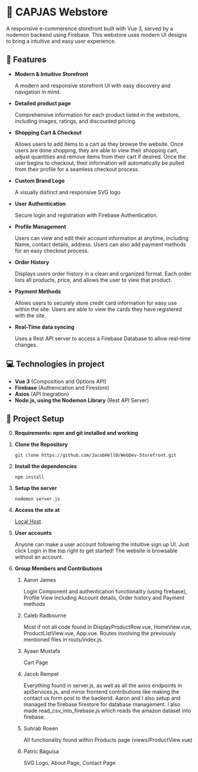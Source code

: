 # 🛒 CAPJAS Webstore

A responsive e-commerence storefront built with Vue 3, served by a nodemon backend using Firebase. This webstore uses modern UI designs to bring a intuitive and easy user experience.


## 🔧 Features

- **Modern & Intuitive Storefront**

    A modern and responsive storefront UI with easy discovery and navigation in mind.

- **Detailed product page**
     
    Comprehensive information for each product listed in the webstore, including images, ratings, and discounted pricing.

- **Shopping Cart & Checkout**

    Allows users to add items to a cart as they browse the website. Once users are done shopping, they are able to view their shopping cart, adjust quantities and remove items from their cart if desired. Once the user begins to checkout, their information will automatically be pulled from their profile for a seamless checkout process.

- **Custom Brand Logo**

    A visually distinct and responsive SVG logo
    
- **User Authentication**  

    Secure login and registration with Firebase Authentication.

- **Profile Management**

    Users can view and edit their account information at anytime, including Name, contact details, address. Users can also add payment methods for an easy checkout process.

- **Order History**

    Displays users order history in a clean and organized format. Each order lists all products, price, and allows the user to view that product.

- **Payment Methods**

    Allows users to securely store credit card information for easy use within the site. Users are able to view the cards they have registered with the site.

- **Real-Time data syncing**

    Uses a Rest API server to access a Firebase Database to allow real-time changes.


## 💻 Technologies in project

- **Vue 3** (Composition and Options API)
- **Firebase** (Authenication and Firestore)
- **Axios** (API Inegration)
- **Node.js, using the Nodemon Library** (Rest API Server)


## 🧰 Project Setup

0. **Requirements: npm and git installed and working**

1. **Clone the Repository**

    ```
    git clone https://github.com/JacobHell0/WebDev-Storefront.git
    ```

2. **Install the dependencies**

    ```
    npm install
    ```

3. **Setup the server**

    ```
    nodemon server.js
    ```

4. **Access the site at**

    [Local Host](http://localhost:3000/)


5. **User accounts**

    Anyone can make a user account following the intuitive sign up UI. Just click Login in the top right to get started! The website is browsable without an account.


6. **Group Members and Contributions**

    1. Aaron James

         Login Component and authentication functionality (using firebase), Profile View including Account details, Order history and Payment methods

    2. Caleb Radbourne

        Most if not all code found in DisplayProductRow.vue, HomeView.vue, ProductListView.vue, App.vue. Routes involving the previously mentioned files in routs/index.js.

    3. Ayaan Mustafa

        Cart Page

    4. Jacob Rempel

        Everything found in server.js, as well as all the axios endpoints in apiServices.js, and minor frontend contributions like making the contact us form post to the backend. Aaron and I also setup and managed the firebase firestore for database management. I also made read_csv_into_firebase.js which reads the amazon dataset into firebase.

    5. Suhrab Roeen

        All functionality found within Products page (views/ProductView.vue)

    6. Patric Baguisa

         SVG Logo, About Page, Contact Page

